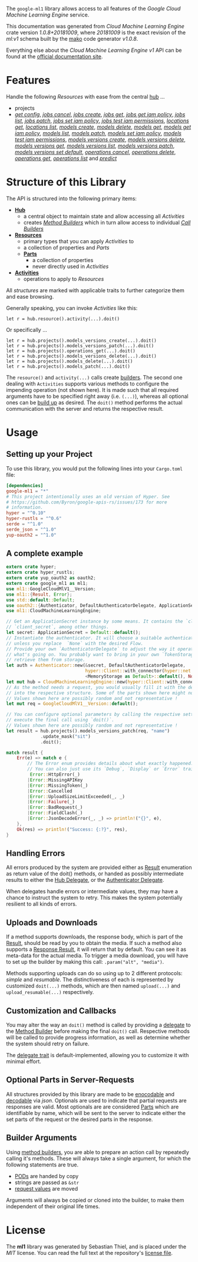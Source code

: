 <!---
DO NOT EDIT !
This file was generated automatically from 'src/mako/api/README.md.mako'
DO NOT EDIT !
-->
The `google-ml1` library allows access to all features of the *Google Cloud Machine Learning Engine* service.

This documentation was generated from *Cloud Machine Learning Engine* crate version *1.0.8+20181009*, where *20181009* is the exact revision of the *ml:v1* schema built by the [mako](http://www.makotemplates.org/) code generator *v1.0.8*.

Everything else about the *Cloud Machine Learning Engine* *v1* API can be found at the
[official documentation site](https://cloud.google.com/ml/).
# Features

Handle the following *Resources* with ease from the central [hub](https://docs.rs/google-ml1/1.0.8+20181009/google_ml1/struct.CloudMachineLearningEngine.html) ... 

* projects
 * [*get config*](https://docs.rs/google-ml1/1.0.8+20181009/google_ml1/struct.ProjectGetConfigCall.html), [*jobs cancel*](https://docs.rs/google-ml1/1.0.8+20181009/google_ml1/struct.ProjectJobCancelCall.html), [*jobs create*](https://docs.rs/google-ml1/1.0.8+20181009/google_ml1/struct.ProjectJobCreateCall.html), [*jobs get*](https://docs.rs/google-ml1/1.0.8+20181009/google_ml1/struct.ProjectJobGetCall.html), [*jobs get iam policy*](https://docs.rs/google-ml1/1.0.8+20181009/google_ml1/struct.ProjectJobGetIamPolicyCall.html), [*jobs list*](https://docs.rs/google-ml1/1.0.8+20181009/google_ml1/struct.ProjectJobListCall.html), [*jobs patch*](https://docs.rs/google-ml1/1.0.8+20181009/google_ml1/struct.ProjectJobPatchCall.html), [*jobs set iam policy*](https://docs.rs/google-ml1/1.0.8+20181009/google_ml1/struct.ProjectJobSetIamPolicyCall.html), [*jobs test iam permissions*](https://docs.rs/google-ml1/1.0.8+20181009/google_ml1/struct.ProjectJobTestIamPermissionCall.html), [*locations get*](https://docs.rs/google-ml1/1.0.8+20181009/google_ml1/struct.ProjectLocationGetCall.html), [*locations list*](https://docs.rs/google-ml1/1.0.8+20181009/google_ml1/struct.ProjectLocationListCall.html), [*models create*](https://docs.rs/google-ml1/1.0.8+20181009/google_ml1/struct.ProjectModelCreateCall.html), [*models delete*](https://docs.rs/google-ml1/1.0.8+20181009/google_ml1/struct.ProjectModelDeleteCall.html), [*models get*](https://docs.rs/google-ml1/1.0.8+20181009/google_ml1/struct.ProjectModelGetCall.html), [*models get iam policy*](https://docs.rs/google-ml1/1.0.8+20181009/google_ml1/struct.ProjectModelGetIamPolicyCall.html), [*models list*](https://docs.rs/google-ml1/1.0.8+20181009/google_ml1/struct.ProjectModelListCall.html), [*models patch*](https://docs.rs/google-ml1/1.0.8+20181009/google_ml1/struct.ProjectModelPatchCall.html), [*models set iam policy*](https://docs.rs/google-ml1/1.0.8+20181009/google_ml1/struct.ProjectModelSetIamPolicyCall.html), [*models test iam permissions*](https://docs.rs/google-ml1/1.0.8+20181009/google_ml1/struct.ProjectModelTestIamPermissionCall.html), [*models versions create*](https://docs.rs/google-ml1/1.0.8+20181009/google_ml1/struct.ProjectModelVersionCreateCall.html), [*models versions delete*](https://docs.rs/google-ml1/1.0.8+20181009/google_ml1/struct.ProjectModelVersionDeleteCall.html), [*models versions get*](https://docs.rs/google-ml1/1.0.8+20181009/google_ml1/struct.ProjectModelVersionGetCall.html), [*models versions list*](https://docs.rs/google-ml1/1.0.8+20181009/google_ml1/struct.ProjectModelVersionListCall.html), [*models versions patch*](https://docs.rs/google-ml1/1.0.8+20181009/google_ml1/struct.ProjectModelVersionPatchCall.html), [*models versions set default*](https://docs.rs/google-ml1/1.0.8+20181009/google_ml1/struct.ProjectModelVersionSetDefaultCall.html), [*operations cancel*](https://docs.rs/google-ml1/1.0.8+20181009/google_ml1/struct.ProjectOperationCancelCall.html), [*operations delete*](https://docs.rs/google-ml1/1.0.8+20181009/google_ml1/struct.ProjectOperationDeleteCall.html), [*operations get*](https://docs.rs/google-ml1/1.0.8+20181009/google_ml1/struct.ProjectOperationGetCall.html), [*operations list*](https://docs.rs/google-ml1/1.0.8+20181009/google_ml1/struct.ProjectOperationListCall.html) and [*predict*](https://docs.rs/google-ml1/1.0.8+20181009/google_ml1/struct.ProjectPredictCall.html)




# Structure of this Library

The API is structured into the following primary items:

* **[Hub](https://docs.rs/google-ml1/1.0.8+20181009/google_ml1/struct.CloudMachineLearningEngine.html)**
    * a central object to maintain state and allow accessing all *Activities*
    * creates [*Method Builders*](https://docs.rs/google-ml1/1.0.8+20181009/google_ml1/trait.MethodsBuilder.html) which in turn
      allow access to individual [*Call Builders*](https://docs.rs/google-ml1/1.0.8+20181009/google_ml1/trait.CallBuilder.html)
* **[Resources](https://docs.rs/google-ml1/1.0.8+20181009/google_ml1/trait.Resource.html)**
    * primary types that you can apply *Activities* to
    * a collection of properties and *Parts*
    * **[Parts](https://docs.rs/google-ml1/1.0.8+20181009/google_ml1/trait.Part.html)**
        * a collection of properties
        * never directly used in *Activities*
* **[Activities](https://docs.rs/google-ml1/1.0.8+20181009/google_ml1/trait.CallBuilder.html)**
    * operations to apply to *Resources*

All *structures* are marked with applicable traits to further categorize them and ease browsing.

Generally speaking, you can invoke *Activities* like this:

```Rust,ignore
let r = hub.resource().activity(...).doit()
```

Or specifically ...

```ignore
let r = hub.projects().models_versions_create(...).doit()
let r = hub.projects().models_versions_patch(...).doit()
let r = hub.projects().operations_get(...).doit()
let r = hub.projects().models_versions_delete(...).doit()
let r = hub.projects().models_delete(...).doit()
let r = hub.projects().models_patch(...).doit()
```

The `resource()` and `activity(...)` calls create [builders][builder-pattern]. The second one dealing with `Activities` 
supports various methods to configure the impending operation (not shown here). It is made such that all required arguments have to be 
specified right away (i.e. `(...)`), whereas all optional ones can be [build up][builder-pattern] as desired.
The `doit()` method performs the actual communication with the server and returns the respective result.

# Usage

## Setting up your Project

To use this library, you would put the following lines into your `Cargo.toml` file:

```toml
[dependencies]
google-ml1 = "*"
# This project intentionally uses an old version of Hyper. See
# https://github.com/Byron/google-apis-rs/issues/173 for more
# information.
hyper = "^0.10"
hyper-rustls = "^0.6"
serde = "^1.0"
serde_json = "^1.0"
yup-oauth2 = "^1.0"
```

## A complete example

```Rust
extern crate hyper;
extern crate hyper_rustls;
extern crate yup_oauth2 as oauth2;
extern crate google_ml1 as ml1;
use ml1::GoogleCloudMlV1__Version;
use ml1::{Result, Error};
use std::default::Default;
use oauth2::{Authenticator, DefaultAuthenticatorDelegate, ApplicationSecret, MemoryStorage};
use ml1::CloudMachineLearningEngine;

// Get an ApplicationSecret instance by some means. It contains the `client_id` and 
// `client_secret`, among other things.
let secret: ApplicationSecret = Default::default();
// Instantiate the authenticator. It will choose a suitable authentication flow for you, 
// unless you replace  `None` with the desired Flow.
// Provide your own `AuthenticatorDelegate` to adjust the way it operates and get feedback about 
// what's going on. You probably want to bring in your own `TokenStorage` to persist tokens and
// retrieve them from storage.
let auth = Authenticator::new(&secret, DefaultAuthenticatorDelegate,
                              hyper::Client::with_connector(hyper::net::HttpsConnector::new(hyper_rustls::TlsClient::new())),
                              <MemoryStorage as Default>::default(), None);
let mut hub = CloudMachineLearningEngine::new(hyper::Client::with_connector(hyper::net::HttpsConnector::new(hyper_rustls::TlsClient::new())), auth);
// As the method needs a request, you would usually fill it with the desired information
// into the respective structure. Some of the parts shown here might not be applicable !
// Values shown here are possibly random and not representative !
let mut req = GoogleCloudMlV1__Version::default();

// You can configure optional parameters by calling the respective setters at will, and
// execute the final call using `doit()`.
// Values shown here are possibly random and not representative !
let result = hub.projects().models_versions_patch(req, "name")
             .update_mask("sit")
             .doit();

match result {
    Err(e) => match e {
        // The Error enum provides details about what exactly happened.
        // You can also just use its `Debug`, `Display` or `Error` traits
         Error::HttpError(_)
        |Error::MissingAPIKey
        |Error::MissingToken(_)
        |Error::Cancelled
        |Error::UploadSizeLimitExceeded(_, _)
        |Error::Failure(_)
        |Error::BadRequest(_)
        |Error::FieldClash(_)
        |Error::JsonDecodeError(_, _) => println!("{}", e),
    },
    Ok(res) => println!("Success: {:?}", res),
}

```
## Handling Errors

All errors produced by the system are provided either as [Result](https://docs.rs/google-ml1/1.0.8+20181009/google_ml1/enum.Result.html) enumeration as return value of 
the doit() methods, or handed as possibly intermediate results to either the 
[Hub Delegate](https://docs.rs/google-ml1/1.0.8+20181009/google_ml1/trait.Delegate.html), or the [Authenticator Delegate](https://docs.rs/yup-oauth2/*/yup_oauth2/trait.AuthenticatorDelegate.html).

When delegates handle errors or intermediate values, they may have a chance to instruct the system to retry. This 
makes the system potentially resilient to all kinds of errors.

## Uploads and Downloads
If a method supports downloads, the response body, which is part of the [Result](https://docs.rs/google-ml1/1.0.8+20181009/google_ml1/enum.Result.html), should be
read by you to obtain the media.
If such a method also supports a [Response Result](https://docs.rs/google-ml1/1.0.8+20181009/google_ml1/trait.ResponseResult.html), it will return that by default.
You can see it as meta-data for the actual media. To trigger a media download, you will have to set up the builder by making
this call: `.param("alt", "media")`.

Methods supporting uploads can do so using up to 2 different protocols: 
*simple* and *resumable*. The distinctiveness of each is represented by customized 
`doit(...)` methods, which are then named `upload(...)` and `upload_resumable(...)` respectively.

## Customization and Callbacks

You may alter the way an `doit()` method is called by providing a [delegate](https://docs.rs/google-ml1/1.0.8+20181009/google_ml1/trait.Delegate.html) to the 
[Method Builder](https://docs.rs/google-ml1/1.0.8+20181009/google_ml1/trait.CallBuilder.html) before making the final `doit()` call. 
Respective methods will be called to provide progress information, as well as determine whether the system should 
retry on failure.

The [delegate trait](https://docs.rs/google-ml1/1.0.8+20181009/google_ml1/trait.Delegate.html) is default-implemented, allowing you to customize it with minimal effort.

## Optional Parts in Server-Requests

All structures provided by this library are made to be [enocodable](https://docs.rs/google-ml1/1.0.8+20181009/google_ml1/trait.RequestValue.html) and 
[decodable](https://docs.rs/google-ml1/1.0.8+20181009/google_ml1/trait.ResponseResult.html) via *json*. Optionals are used to indicate that partial requests are responses 
are valid.
Most optionals are are considered [Parts](https://docs.rs/google-ml1/1.0.8+20181009/google_ml1/trait.Part.html) which are identifiable by name, which will be sent to 
the server to indicate either the set parts of the request or the desired parts in the response.

## Builder Arguments

Using [method builders](https://docs.rs/google-ml1/1.0.8+20181009/google_ml1/trait.CallBuilder.html), you are able to prepare an action call by repeatedly calling it's methods.
These will always take a single argument, for which the following statements are true.

* [PODs][wiki-pod] are handed by copy
* strings are passed as `&str`
* [request values](https://docs.rs/google-ml1/1.0.8+20181009/google_ml1/trait.RequestValue.html) are moved

Arguments will always be copied or cloned into the builder, to make them independent of their original life times.

[wiki-pod]: http://en.wikipedia.org/wiki/Plain_old_data_structure
[builder-pattern]: http://en.wikipedia.org/wiki/Builder_pattern
[google-go-api]: https://github.com/google/google-api-go-client

# License
The **ml1** library was generated by Sebastian Thiel, and is placed 
under the *MIT* license.
You can read the full text at the repository's [license file][repo-license].

[repo-license]: https://github.com/Byron/google-apis-rsblob/master/LICENSE.md
